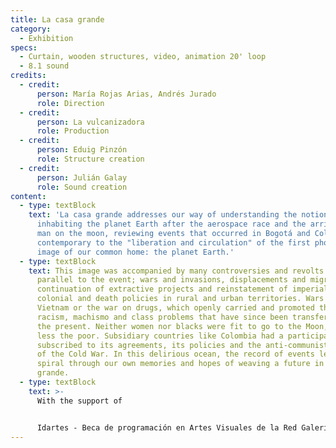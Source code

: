```yaml
---
title: La casa grande
category:
  - Exhibition
specs:
  - Curtain, wooden structures, video, animation 20' loop
  - 8.1 sound
credits:
  - credit:
      person: María Rojas Arias, Andrés Jurado
      role: Direction
  - credit:
      person: La vulcanizadora
      role: Production
  - credit:
      person: Eduig Pinzón
      role: Structure creation
  - credit:
      person: Julián Galay
      role: Sound creation
content:
  - type: textBlock
    text: 'La casa grande addresses our way of understanding the notion of
      inhabiting the planet Earth after the aerospace race and the arrival of
      man on the moon, reviewing events that occurred in Bogotá and Colombia,
      contemporary to the "liberation and circulation" of the first photographic
      image of our common home: the planet Earth.'
  - type: textBlock
    text: This image was accompanied by many controversies and revolts that occurred
      parallel to the event; wars and invasions, displacements and migrations,
      continuation of extractive projects and reinstatement of imperial,
      colonial and death policies in rural and urban territories. Wars such as
      Vietnam or the war on drugs, which openly carried and promoted their
      racism, machismo and class problems that have since been transferred to
      the present. Neither women nor blacks were fit to go to the Moon, much
      less the poor. Subsidiary countries like Colombia had a participation
      subscribed to its agreements, its policies and the anti-communist struggle
      of the Cold War. In this delirious ocean, the record of events lets us
      spiral through our own memories and hopes of weaving a future in La casa
      grande.
  - type: textBlock
    text: >-
      With the support of


      Idartes - Beca de programación en Artes Visuales de la Red Galería Santa Fe
---
```

